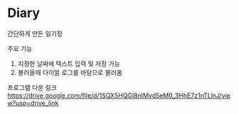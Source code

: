 # Diary
간단하게 만든 일기장

주요 기능
1. 지정한 날짜에 텍스트 입력 및 저장 가능
2. 불러올때 다이얼 로그를 바탕으로 불러옴

프로그램 다운 링크
https://drive.google.com/file/d/1SQX5HQGl8nIMvd5eM0_3HhE7z1nTLlnJ/view?usp=drive_link

